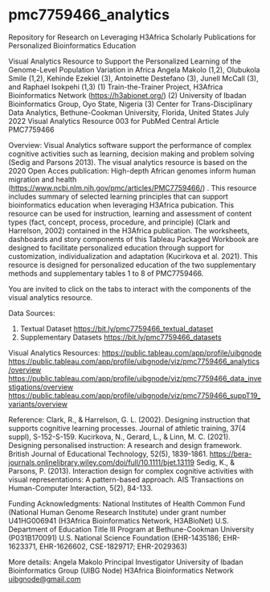 # pmc7759466_analytics
Repository for Research on Leveraging H3Africa Scholarly Publications for Personalized Bioinformatics Education

Visual Analytics Resource to Support the Personalized Learning of the Genome-Level Population Variation in Africa
Angela Makolo (1,2), Olubukola Smile (1,2), Kehinde Ezekiel (3), Antoinette Destefano (3), Junell McCall (3), and Raphael Isokpehi (1,3)
(1) Train-the-Trainer Project, H3Africa Bioinformatics Network (https://h3abionet.org/)
(2) University of Ibadan Bioinformatics Group, Oyo State, Nigeria
(3) Center for Trans-Disciplinary Data Analytics, Bethune-Cookman University, Florida, United States
July 2022
Visual Analytics Resource 003 for PubMed Central Article PMC7759466 

Overview:
Visual Analytics software support the performance of complex cognitive activities such as learning, decision making and problem solving (Sedig and Parsons 2013). The visual analytics resource is based on the 2020 Open Acces publication:  High-depth African genomes inform human migration and health (https://www.ncbi.nlm.nih.gov/pmc/articles/PMC7759466/) . This resource includes summary of selected learning principles that can support bioinformatics education when leveraging H3Africa pubication. This resource can be used for instruction, learning and assessment of content types (fact, concept, process, procedure,  and principle)  (Clark and Harrelson, 2002) contained in the H3Africa  publication. The worksheets, dashboards and story components of this Tableau Packaged Workbook are designed to facilitate personalized education through support for customization, individualization and adaptation (Kucirkova et al. 2021). This resource is designed for personalized education of  the two supplementary methods and supplementary tables 1 to 8 of PMC7759466.  

You are invited to click on the tabs to interact with the components of the visual analytics resource. 

Data Sources:
1. Textual Dataset
https://bit.ly/pmc7759466_textual_dataset
2. Supplementary Datasets 
https://bit.ly/pmc7759466_datasets

Visual Analytics Resources:
https://public.tableau.com/app/profile/uibgnode 
https://public.tableau.com/app/profile/uibgnode/viz/pmc7759466_analytics/overview
https://public.tableau.com/app/profile/uibgnode/viz/pmc7759466_data_investigations/overview
https://public.tableau.com/app/profile/uibgnode/viz/pmc7759466_suppT19_variants/overview

Reference:
Clark, R., & Harrelson, G. L. (2002). Designing instruction that supports cognitive learning processes. Journal of athletic training, 37(4 suppl), S-152-S-159.
Kucirkova, N., Gerard, L., & Linn, M. C. (2021). Designing personalised instruction: A research and design framework. British Journal of Educational Technology, 52(5), 1839-1861.
https://bera-journals.onlinelibrary.wiley.com/doi/full/10.1111/bjet.13119
Sedig, K., & Parsons, P. (2013). Interaction design for complex cognitive activities with visual representations: A pattern-based approach. AIS Transactions on Human-Computer Interaction, 5(2), 84-133. 

Funding Acknowledgments:
National Institutes of Health Common Fund (National Human Genome Research Institute) under grant number U41HG006941 (H3Africa Bioinformatics Network, H3ABioNet)
U.S. Department of Education Title III Program at Bethune-Cookman University (P031B170091)
U.S. National Science Foundation (EHR-1435186; EHR-1623371, EHR-1626602, CSE-1829717; EHR-2029363)

More details:
Angela Makolo
Principal Investigator
University of Ibadan Bioinformatics Group (UIBG Node)
H3Africa Bioinformatics Network
uibgnode@gmail.com 
